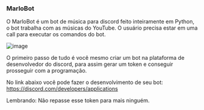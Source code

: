 ### MarloBot 

O MarloBot é um bot de música para discord feito inteiramente em Python, o bot trabalha com as músicas do YouTube.
O usuário precisa estar em uma call para executar os comandos do bot. 

![image](https://github.com/JPandini/MarloBot_Music/assets/99928050/1a12e8de-3b15-48f5-9c26-693960122472)


O primeiro passo de tudo é você mesmo criar um bot na plataforma de desenvolvedor do discord, para assim gerar um token e conseguir prosseguir com a programação.

No link abaixo você pode fazer o desenvolvimento de seu bot: <br>
https://discord.com/developers/applications

Lembrando: Não repasse esse token para mais ninguém.
